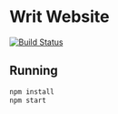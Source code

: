 # Writ Website
[![Build Status](https://travis-ci.org/divanvisagie/writ-web.svg?branch=master)](https://travis-ci.org/divanvisagie/writ-web)

## Running
```sh
npm install 
npm start
```
